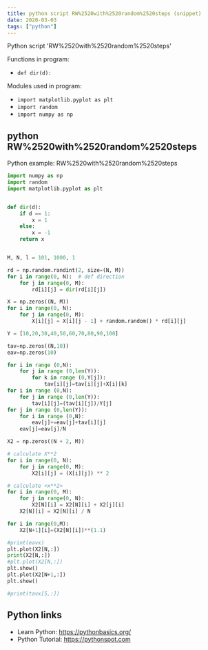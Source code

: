 ```yaml
---
title: python script RW%2520with%2520random%2520steps (snippet)
date: 2020-03-03
tags: ["python"]
---
```

Python script 'RW%2520with%2520random%2520steps'

Functions in program: 
* `def dir(d):`

Modules used in program: 
* `import matplotlib.pyplot as plt`
* `import random`
* `import numpy as np`

## python RW%2520with%2520random%2520steps

Python example: RW%2520with%2520random%2520steps

```python
import numpy as np
import random
import matplotlib.pyplot as plt


def dir(d):
    if d == 1:
        x = 1
    else:
        x = -1
    return x


M, N, l = 101, 1000, 1

rd = np.random.randint(2, size=(N, M))
for i in range(0, N):  # def direction
    for j in range(0, M):
        rd[i][j] = dir(rd[i][j])

X = np.zeros((N, M))
for i in range(0, N):
    for j in range(0, M):
        X[i][j] = X[i][j - 1] + random.random() * rd[i][j]

Y = [10,20,30,40,50,60,70,80,90,100]

tav=np.zeros((N,10))
eav=np.zeros(10)

for i in range (0,N):
    for j in range (0,len(Y)):
        for k in range (0,Y[j]):
            tav[i][j]=tav[i][j]+X[i][k]
for i in range (0,N):
    for j in range (0,len(Y)):
        tav[i][j]=(tav[i][j])/Y[j]
for j in range (0,len(Y)):
    for i in range (0,N):
        eav[j]+=eav[j]+tav[i][j]
    eav[j]=eav[j]/N

X2 = np.zeros((N + 2, M))

# calculate X**2
for i in range(0, N):
    for j in range(0, M):
        X2[i][j] = (X[i][j]) ** 2

# calculate <x**2>
for i in range(0, M):
    for j in range(0, N):
        X2[N][i] = X2[N][i] + X2[j][i]
    X2[N][i] = X2[N][i] / N

for i in range(0,M):
    X2[N+1][i]=(X2[N][i])**(1.1)

#print(eavx)
plt.plot(X2[N,:])
print(X2[N,:])
#plt.plot(X2[N,:])
plt.show()
plt.plot(X2[N+1,:])
plt.show()

#print(tavx[5,:])


```

## Python links

- Learn Python: https://pythonbasics.org/
- Python Tutorial: https://pythonspot.com
